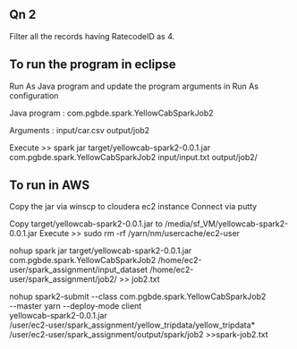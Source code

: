 
Qn 2
----
Filter all the records having RatecodeID as 4.

 
To run the program in eclipse
--

Run As Java program and update the program arguments in Run As configuration


Java program : com.pgbde.spark.YellowCabSparkJob2

Arguments : input/car.csv output/job2
 
Execute >> 
spark jar target/yellowcab-spark2-0.0.1.jar com.pgbde.spark.YellowCabSparkJob2 input/input.txt output/job2/
 
To run in AWS
--
Copy the jar via winscp to cloudera ec2 instance
Connect via putty

Copy target/yellowcab-spark2-0.0.1.jar to /media/sf_VM/yellowcab-spark2-0.0.1.jar
Execute >>
sudo rm -rf /yarn/nm/usercache/ec2-user

nohup spark jar target/yellowcab-spark2-0.0.1.jar com.pgbde.spark.YellowCabSparkJob2  /home/ec2-user/spark_assignment/input_dataset /home/ec2-user/spark_assignment/job2/ >> job2.txt
 
nohup spark2-submit --class com.pgbde.spark.YellowCabSparkJob2 \
--master yarn --deploy-mode client \
yellowcab-spark2-0.0.1.jar \
/user/ec2-user/spark_assignment/yellow_tripdata/yellow_tripdata* \
/user/ec2-user/spark_assignment/output/spark/job2 >>spark-job2.txt
